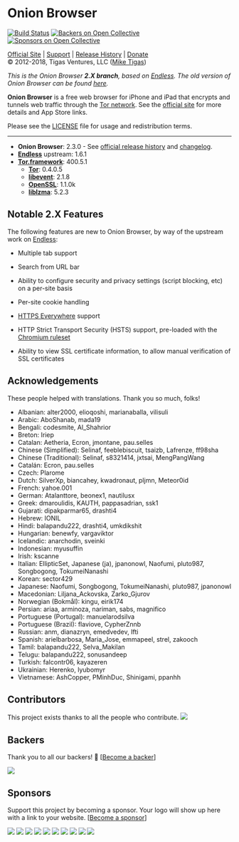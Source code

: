 # Onion Browser

[![Build Status](https://travis-ci.org/mtigas/OnionBrowser.svg?branch=2.X)](https://travis-ci.org/mtigas/OnionBrowser) 
[![Backers on Open Collective](https://opencollective.com/OnionBrowser/backers/badge.svg)](#backers)
 [![Sponsors on Open Collective](https://opencollective.com/OnionBrowser/sponsors/badge.svg)](#sponsors) 
  
[Official Site][official] | [Support][help] | [Release History][releases] | [Donate][donate]  
&copy; 2012-2018, Tigas Ventures, LLC ([Mike Tigas][miketigas])

*This is the Onion Browser <strong>2.X branch</strong>, based on [Endless][endless]. The old version of Onion Browser can be found [here][1.X].*

**Onion Browser** is a free web browser for iPhone and iPad that encrypts and tunnels web traffic through the [Tor network][tor]. See the [official site][official] for more details and App Store links.

Please see the [LICENSE][license] file for usage and redistribution terms.

---

* **Onion Browser**: 2.3.0 - See [official release history][releases] and [changelog][changelog].
* **[Endless][endless]** upstream: 1.6.1
* **[Tor.framework][Tor.framework]**: 400.5.1
  * **[Tor][tor]**: 0.4.0.5
  * **[libevent][libevent]**: 2.1.8
  * **[OpenSSL][openssl]**: 1.1.0k
  * **[liblzma][liblzma]**: 5.2.3

[official]: https://onionbrowser.com/
[help]: https://github.com/OnionBrowser/OnionBrowser/wiki/Help
[releases]: https://github.com/OnionBrowser/OnionBrowser/releases
[changelog]: https://raw.github.com/OnionBrowser/OnionBrowser/2.X/CHANGES.txt
[donate]: https://onionbrowser.com/#support-project
[miketigas]: https://mike.tig.as/
[license]: https://github.com/OnionBrowser/OnionBrowser/blob/2.X/LICENSE
[Tor.framework]: https://github.com/iCepa/Tor.framework
[tor]: https://www.torproject.org/
[libevent]: http://libevent.org/
[openssl]: https://www.openssl.org/
[liblzma]: https://tukaani.org/xz/
[iobfs]: https://github.com/mtigas/iObfs
[endless]: https://github.com/jcs/endless
[1.X]: https://github.com/OnionBrowser/OnionBrowser/tree/1.X

## Notable 2.X Features

The following features are new to Onion Browser, by way of the upstream work on [Endless][endless]:

- Multiple tab support

- Search from URL bar

- Ability to configure security and privacy settings (script blocking, etc) on a per-site basis

- Per-site cookie handling

- [HTTPS Everywhere](https://www.eff.org/HTTPS-EVERYWHERE) support

- HTTP Strict Transport Security (HSTS) support, pre-loaded with the [Chromium ruleset](https://hstspreload.org/)

- Ability to view SSL certificate information, to allow manual verification of SSL certificates


## Acknowledgements

These people helped with translations. Thank you so much, folks!

- Albanian: alter2000, elioqoshi, marianaballa, vilisuli
- Arabic: AboShanab, mada19
- Bengali: codesmite, Al_Shahrior   
- Breton: Iriep
- Catalan: Aetheria, Ecron, jmontane, pau.selles   
- Chinese (Simplified): Selinaf, feeblebiscuit, tsaizb, Lafrenze, ff98sha
- Chinese (Traditional): Selinaf, s8321414, jxtsai, MengPangWang 
- Catalán: Ecron, pau.selles
- Czech: Plarome
- Dutch: SilverXp, biancahey, kwadronaut, pljmn, Meteor0id 
- French: yahoe.001
- German: Atalanttore, beonex1, nautilusx
- Greek: dmaroulidis, KAUTH, pappasadrian, ssk1 
- Gujarati: dipakparmar65, drashti4
- Hebrew: IONIL
- Hindi: balapandu222, drashti4, umkdikshit
- Hungarian: benewfy, vargaviktor
- Icelandic: anarchodin, sveinki
- Indonesian: myusuffin
- Irish: kscanne
- Italian: EllipticSet, Japanese (ja), jpanonowl, Naofumi, pluto987, Songbogong, TokumeiNanashi   
- Korean: sector429
- Japanese: Naofumi, Songbogong, TokumeiNanashi, pluto987, jpanonowl
- Macedonian: Liljana_Ackovska, Zarko_Gjurov
- Norwegian (Bokmål): kingu, eirik174
- Persian: ariaa, arminoza, nariman, sabs, magnifico
- Portuguese (Portugal): manuelarodsilva   
- Portuguese (Brazil): flaviove, CypherZnnb
- Russian: anm, dianazryn, emedvedev, Ifti
- Spanish: arielbarbosa, Maria_Jose, emmapeel, strel, zakooch
- Tamil: balapandu222, Selva_Makilan
- Telugu: balapandu222, sonusandeep
- Turkish:  falcontr06, kayazeren 
- Ukrainian: Herenko, lyubomyr
- Vietnamese: AshCopper, PMinhDuc, Shinigami, ppanhh


## Contributors

This project exists thanks to all the people who contribute. 
<a href="https://github.com/OnionBrowser/OnionBrowser/graphs/contributors"><img src="https://opencollective.com/OnionBrowser/contributors.svg?width=890&button=false" /></a>


## Backers

Thank you to all our backers! 🙏 [[Become a backer](https://opencollective.com/OnionBrowser#backer)]

<a href="https://opencollective.com/OnionBrowser#backers" target="_blank"><img src="https://opencollective.com/OnionBrowser/backers.svg?width=890"></a>


## Sponsors

Support this project by becoming a sponsor. Your logo will show up here with a link to your website. [[Become a sponsor](https://opencollective.com/OnionBrowser#sponsor)]

<a href="https://opencollective.com/OnionBrowser/sponsor/0/website" target="_blank"><img src="https://opencollective.com/OnionBrowser/sponsor/0/avatar.svg"></a>
<a href="https://opencollective.com/OnionBrowser/sponsor/1/website" target="_blank"><img src="https://opencollective.com/OnionBrowser/sponsor/1/avatar.svg"></a>
<a href="https://opencollective.com/OnionBrowser/sponsor/2/website" target="_blank"><img src="https://opencollective.com/OnionBrowser/sponsor/2/avatar.svg"></a>
<a href="https://opencollective.com/OnionBrowser/sponsor/3/website" target="_blank"><img src="https://opencollective.com/OnionBrowser/sponsor/3/avatar.svg"></a>
<a href="https://opencollective.com/OnionBrowser/sponsor/4/website" target="_blank"><img src="https://opencollective.com/OnionBrowser/sponsor/4/avatar.svg"></a>
<a href="https://opencollective.com/OnionBrowser/sponsor/5/website" target="_blank"><img src="https://opencollective.com/OnionBrowser/sponsor/5/avatar.svg"></a>
<a href="https://opencollective.com/OnionBrowser/sponsor/6/website" target="_blank"><img src="https://opencollective.com/OnionBrowser/sponsor/6/avatar.svg"></a>
<a href="https://opencollective.com/OnionBrowser/sponsor/7/website" target="_blank"><img src="https://opencollective.com/OnionBrowser/sponsor/7/avatar.svg"></a>
<a href="https://opencollective.com/OnionBrowser/sponsor/8/website" target="_blank"><img src="https://opencollective.com/OnionBrowser/sponsor/8/avatar.svg"></a>
<a href="https://opencollective.com/OnionBrowser/sponsor/9/website" target="_blank"><img src="https://opencollective.com/OnionBrowser/sponsor/9/avatar.svg"></a>


